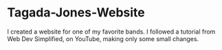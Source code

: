 # Tagada-Jones-Website
I created a website for one of my favorite bands. I followed a tutorial from Web Dev Simplified, on YouTube, making only some small changes.
